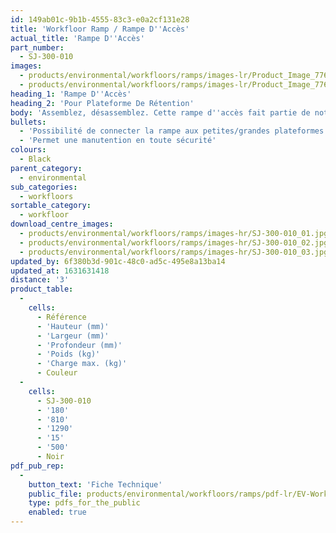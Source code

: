 ```yaml
---
id: 149ab01c-9b1b-4555-83c3-e0a2cf131e28
title: 'Workfloor Ramp / Rampe D''Accès'
actual_title: 'Rampe D''Accès'
part_number:
  - SJ-300-010
images:
  - products/environmental/workfloors/ramps/images-lr/Product_Image_776x776_(518x518_focus_area)-SJ-300-010_01.jpg
  - products/environmental/workfloors/ramps/images-lr/Product_Image_776x776_(518x518_focus_area)-SJ-300-010_02.jpg
heading_1: 'Rampe D''Accès'
heading_2: 'Pour Plateforme De Rétention'
body: 'Assemblez, désassemblez. Cette rampe d''accès fait partie de notre gamme de plateformes de rétention modulables. Idéal pour une utilisation dans les zones où liquides et produits dangereux sont fréquemment stockés et distribués.'
bullets:
  - 'Possibilité de connecter la rampe aux petites/grandes plateformes'
  - 'Permet une manutention en toute sécurité'
colours:
  - Black
parent_category:
  - environmental
sub_categories:
  - workfloors
sortable_category:
  - workfloor
download_centre_images:
  - products/environmental/workfloors/ramps/images-hr/SJ-300-010_01.jpg
  - products/environmental/workfloors/ramps/images-hr/SJ-300-010_02.jpg
  - products/environmental/workfloors/ramps/images-hr/SJ-300-010_03.jpg
updated_by: 6f380b3d-901c-48c0-ad5c-495e8a13ba14
updated_at: 1631631418
distance: '3'
product_table:
  -
    cells:
      - Référence
      - 'Hauteur (mm)'
      - 'Largeur (mm)'
      - 'Profondeur (mm)'
      - 'Poids (kg)'
      - 'Charge max. (kg)'
      - Couleur
  -
    cells:
      - SJ-300-010
      - '180'
      - '810'
      - '1290'
      - '15'
      - '500'
      - Noir
pdf_pub_rep:
  -
    button_text: 'Fiche Technique'
    public_file: products/environmental/workfloors/ramps/pdf-lr/EV-Workfloor-(Ramp)-TD_FR.pdf
    type: pdfs_for_the_public
    enabled: true
---
```

